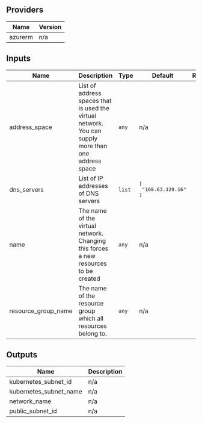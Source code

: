 ## Providers

| Name | Version |
|------|---------|
| azurerm | n/a |

## Inputs

| Name | Description | Type | Default | Required |
|------|-------------|------|---------|:-----:|
| address\_space | List of address spaces that is used the virtual network. You can supply more than one address space | `any` | n/a | yes |
| dns\_servers | List of IP addresses of DNS servers | `list` | <pre>[<br>  "168.63.129.16"<br>]</pre> | no |
| name | The name of the virtual network. Changing this forces a new resources to be created | `any` | n/a | yes |
| resource\_group\_name | The name of the resource group which all resources belong to. | `any` | n/a | yes |

## Outputs

| Name | Description |
|------|-------------|
| kubernetes\_subnet\_id | n/a |
| kubernetes\_subnet\_name | n/a |
| network\_name | n/a |
| public\_subnet\_id | n/a |

